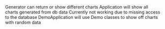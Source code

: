 Generator can return or show different charts
Application will show all charts generated from db data
    Currently not working due to missing access to the database
DemoApplication will use Demo classes to show off charts with random data